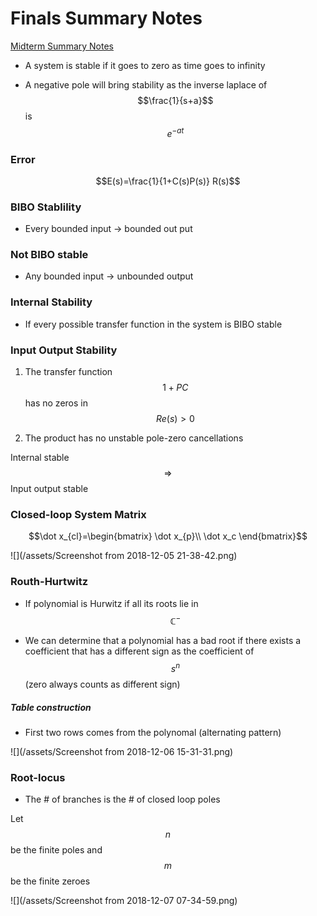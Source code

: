 # Finals Summary Notes

[Midterm Summary Notes](/se-380/midterm-summary-notes.md)

- A system is stable if it goes to zero as time goes to infinity

- A negative pole will bring stability as the inverse laplace of $$\frac{1}{s+a}$$ is $$e^{-at}$$

### Error

$$E(s)=\frac{1}{1+C(s)P(s)} R(s)$$

### BIBO Stablility

- Every bounded input -> bounded out put

### Not BIBO stable

- Any bounded input -> unbounded output

### Internal Stability

- If every possible transfer function in the system is BIBO stable

### Input Output Stability

1. The transfer function $$1+PC$$ has no zeros in $$Re(s) > 0$$

2. The product has no unstable pole-zero cancellations

Internal stable $$\Rightarrow$$ Input output stable

### Closed-loop System Matrix

$$\dot x_{cl}=\begin{bmatrix}
\dot x_{p}\\
\dot x_c
\end{bmatrix}$$

![](/assets/Screenshot from 2018-12-05 21-38-42.png)

### Routh-Hurtwitz

- If polynomial is Hurwitz if all its roots lie in $$\mathbb C^-$$

- We can determine that a polynomial has a bad root if there exists a coefficient that has a different sign as the coefficient of $$s^n$$ (zero always counts as different sign)

##### Table construction
- First two rows comes from the polynomal (alternating pattern)

![](/assets/Screenshot from 2018-12-06 15-31-31.png)

### Root-locus

- The # of branches is the # of closed loop poles

Let $$n$$ be the finite poles and $$m$$ be the finite zeroes

![](/assets/Screenshot from 2018-12-07 07-34-59.png)